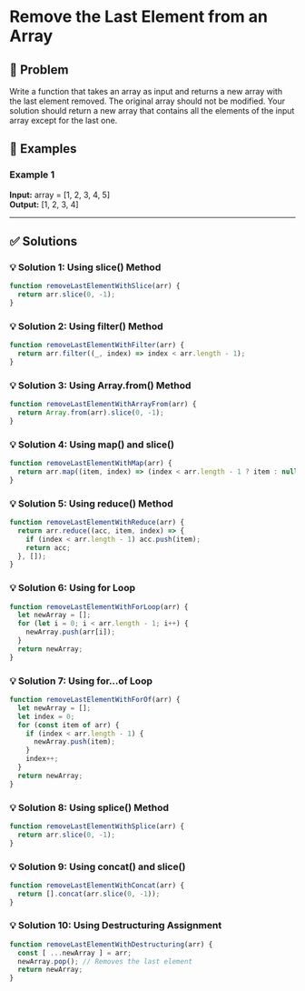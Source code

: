 # Remove the Last Element from an Array

## 📝 Problem

Write a function that takes an array as input and returns a new array with the last element removed. The original array should not be modified. Your solution should return a new array that contains all the elements of the input array except for the last one.


## 📌 Examples

### Example 1

**Input:** array = [1, 2, 3, 4, 5]  
**Output:** [1, 2, 3, 4]

---

## ✅ Solutions

### 💡 Solution 1: Using slice() Method

```javascript
function removeLastElementWithSlice(arr) {
  return arr.slice(0, -1);
}
```

### 💡 Solution 2: Using filter() Method

```javascript
function removeLastElementWithFilter(arr) {
  return arr.filter((_, index) => index < arr.length - 1);
}
```

### 💡 Solution 3: Using Array.from() Method

```javascript
function removeLastElementWithArrayFrom(arr) {
  return Array.from(arr).slice(0, -1);
}
```

### 💡 Solution 4: Using map() and slice()

```javascript
function removeLastElementWithMap(arr) {
  return arr.map((item, index) => (index < arr.length - 1 ? item : null)).filter(item => item !== null);
}
```

### 💡 Solution 5: Using reduce() Method

```javascript
function removeLastElementWithReduce(arr) {
  return arr.reduce((acc, item, index) => {
    if (index < arr.length - 1) acc.push(item);
    return acc;
  }, []);
}
```

### 💡 Solution 6: Using for Loop

```javascript
function removeLastElementWithForLoop(arr) {
  let newArray = [];
  for (let i = 0; i < arr.length - 1; i++) {
    newArray.push(arr[i]);
  }
  return newArray;
}
```

### 💡 Solution 7: Using for...of Loop

```javascript
function removeLastElementWithForOf(arr) {
  let newArray = [];
  let index = 0;
  for (const item of arr) {
    if (index < arr.length - 1) {
      newArray.push(item);
    }
    index++;
  }
  return newArray;
}
```

### 💡 Solution 8: Using splice() Method

```javascript
function removeLastElementWithSplice(arr) {
  return arr.slice(0, -1);
}
```

### 💡 Solution 9: Using concat() and slice()

```javascript
function removeLastElementWithConcat(arr) {
  return [].concat(arr.slice(0, -1));
}
```

### 💡 Solution 10: Using Destructuring Assignment

```javascript
function removeLastElementWithDestructuring(arr) {
  const [ ...newArray ] = arr;
  newArray.pop(); // Removes the last element
  return newArray;
}
```